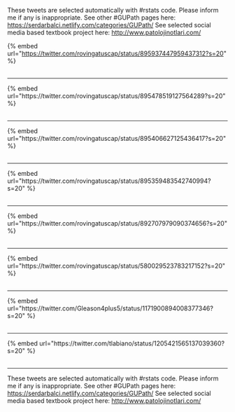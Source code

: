 

These tweets are selected automatically with #rstats code. Please inform me if any is inappropriate.
See other #GUPath pages here: https://serdarbalci.netlify.com/categories/GUPath/ 
See selected social media based textbook project here: http://www.patolojinotlari.com/

{% embed url="https://twitter.com/rovingatuscap/status/895937447959437312?s=20" %}<br>
<br>
<hr>
{% embed url="https://twitter.com/rovingatuscap/status/895478519127564289?s=20" %}<br>
<br>
<hr>
{% embed url="https://twitter.com/rovingatuscap/status/895406627125436417?s=20" %}<br>
<br>
<hr>
{% embed url="https://twitter.com/rovingatuscap/status/895359483542740994?s=20" %}<br>
<br>
<hr>
{% embed url="https://twitter.com/rovingatuscap/status/892707979090374656?s=20" %}<br>
<br>
<hr>
{% embed url="https://twitter.com/rovingatuscap/status/580029523783217152?s=20" %}<br>
<br>
<hr>
{% embed url="https://twitter.com/Gleason4plus5/status/1171900894008377346?s=20" %}<br>
<br>
<hr>
{% embed url="https://twitter.com/tlabiano/status/1205421565137039360?s=20" %}<br>
<br>
<hr>


These tweets are selected automatically with #rstats code. Please inform me if any is inappropriate.
See other #GUPath pages here: https://serdarbalci.netlify.com/categories/GUPath/ 
See selected social media based textbook project here: http://www.patolojinotlari.com/
